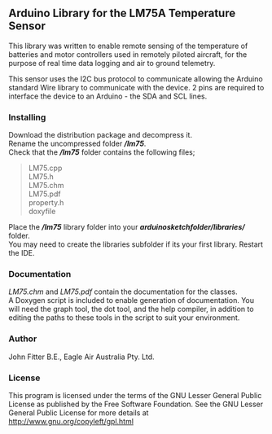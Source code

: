 ## Arduino Library for the LM75A Temperature Sensor

This library was written to enable remote sensing of the temperature of batteries and motor controllers used in remotely piloted aircraft, for the purpose of real time data logging and air to ground telemetry.


This sensor uses the I2C bus protocol to communicate allowing the Arduino standard Wire library to communicate with the device. 2 pins are required to interface the device to an Arduino - the SDA and SCL lines.

### Installing

Download the distribution package and decompress it.  
Rename the uncompressed folder ***/lm75***.  
Check that the ***/lm75*** folder contains the following files;

> LM75.cpp  
> LM75.h  
> LM75.chm  
> LM75.pdf  
> property.h  
> doxyfile  

Place the ***/lm75*** library folder into your ***arduinosketchfolder/libraries/*** folder.  
You may need to create the libraries subfolder if its your first library.
Restart the IDE.

### Documentation

*LM75.chm* and *LM75.pdf* contain the documentation for the classes.  
A Doxygen script is included to enable generation of documentation. You will need the graph tool, the dot tool, and the help compiler, in addition to editing the paths to these tools in the script to suit your environment. 

### Author

John Fitter B.E., Eagle Air Australia Pty. Ltd.  

### License

This program is licensed under the terms of the GNU Lesser General Public License as published by the Free Software Foundation. See the GNU Lesser General Public License for more details at <http://www.gnu.org/copyleft/gpl.html>

